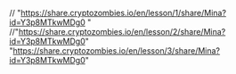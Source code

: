 // "https://share.cryptozombies.io/en/lesson/1/share/Mina?id=Y3p8MTkwMDg0 "
//"https://share.cryptozombies.io/en/lesson/2/share/Mina?id=Y3p8MTkwMDg0"
"https://share.cryptozombies.io/en/lesson/3/share/Mina?id=Y3p8MTkwMDg0"